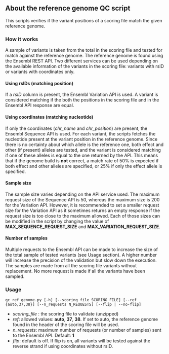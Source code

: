 ## About the reference genome QC script

This scripts verifies if the variant positions of a scoring file match the given reference genome.

### How it works

A sample of variants is taken from the total in the scoring file and tested for match against the reference genome. The reference genome is found using the Ensembl REST API. Two different services can be used depending on the available information of the variants in the scoring file: variants with rsID or variants with coordinates only.

#### Using rsIDs (matching position)

If a _rsID_ column is present, the Ensembl Variation API is used. A variant is considered matching if the both the positions in the scoring file and in the Ensembl API response are equal.

#### Using coordinates (matching nucleotide)

If only the coordinates (_chr_name_ and _chr_position_) are present, the Ensembl Sequence API is used. For each variant, the scripts fetches the nucleotide present at the variant position in the reference genome. Since there is no certainty about which allele is the reference one, both effect and other (if present) alleles are tested, and the variant is considered matching if one of these alleles is equal to the one returned by the API. This means that if the genome build is **not** correct, a match rate of 50% is expected if both effect and other alleles are specified, or 25% if only the effect allele is specified.

#### Sample size

The sample size varies depending on the API service used. The maximum request size of the Sequence API is 50, whereas the maximum size is 200 for the Variation API. However, it is recommended to set a smaller request size for the Variation API as it sometimes returns an empty response if the request size is too close to the maximum allowed. Each of those sizes can be modified in the script by changing the value of **MAX_SEQUENCE_REQUEST_SIZE** and **MAX_VARIATION_REQUEST_SIZE**.

#### Number of samples

Multiple requests to the Ensembl API can be made to increase the size of the total sample of tested variants (see Usage section). A higher number will increase the precision of the validation but slow down the execution. The samples are made from all the scoring file variants without replacement. No more request is made if all the variants have been sampled.

### Usage

```
qc_ref_genome.py [-h] [--scoring_file SCORING_FILE] [--ref {auto,37,38}] [--n_requests N_REQUESTS] [--flip | --no-flip]
```

* *scoring_file* : the scoring file to validate (unzipped)
* *ref*: allowed values: **auto**, **37**, **38**. If set to auto, the reference genome found in the header of the scoring file will be used.
* *n_requests*: maximum number of requests (or number of samples) sent to the Ensembl API. Default: **1**
* *flip*: default is off. If flip is on, all variants will be tested against the reverse strand if using coordinates without rsID.